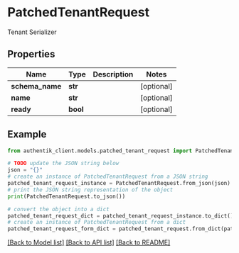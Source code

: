 # PatchedTenantRequest

Tenant Serializer

## Properties

Name | Type | Description | Notes
------------ | ------------- | ------------- | -------------
**schema_name** | **str** |  | [optional] 
**name** | **str** |  | [optional] 
**ready** | **bool** |  | [optional] 

## Example

```python
from authentik_client.models.patched_tenant_request import PatchedTenantRequest

# TODO update the JSON string below
json = "{}"
# create an instance of PatchedTenantRequest from a JSON string
patched_tenant_request_instance = PatchedTenantRequest.from_json(json)
# print the JSON string representation of the object
print(PatchedTenantRequest.to_json())

# convert the object into a dict
patched_tenant_request_dict = patched_tenant_request_instance.to_dict()
# create an instance of PatchedTenantRequest from a dict
patched_tenant_request_form_dict = patched_tenant_request.from_dict(patched_tenant_request_dict)
```
[[Back to Model list]](../README.md#documentation-for-models) [[Back to API list]](../README.md#documentation-for-api-endpoints) [[Back to README]](../README.md)


